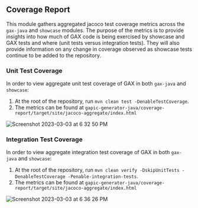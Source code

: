## Coverage Report

This module gathers aggregated jacoco test coverage metrics across the `gax-java` and `showcase` modules. The purpose of
the metrics is to provide insights into how much of GAX code is being exercised by showcase and GAX tests and where 
(unit tests versus integration tests). They will also provide information on any change in coverage observed
as showcase tests continue to be added to the repository.

### Unit Test Coverage
In order to view aggregate unit test coverage of GAX in both `gax-java` and `showcase`:

1. At the root of the repository, run `mvn clean test -DenableTestCoverage`.
2. The metrics can be found at `gapic-generator-java/coverage-report/target/site/jacoco-aggregate/index.html`


![Screenshot 2023-03-03 at 6 32 50 PM](https://user-images.githubusercontent.com/66699525/222854612-787b4dde-f9a3-469a-8227-8f46dc0a4a20.png)

### Integration Test Coverage

In order to view aggregate integration test coverage of GAX in both `gax-java` and `showcase`:

1. At the root of the repository, run `mvn clean verify -DskipUnitTests -DenableTestCoverage -Penable-integration-tests`.
2. The metrics can be found at `gapic-generator-java/coverage-report/target/site/jacoco-aggregate/index.html`

![Screenshot 2023-03-03 at 6 36 26 PM](https://user-images.githubusercontent.com/66699525/222854973-f8a96f01-abc1-4e6b-9ab8-99b5e50dec6a.png)